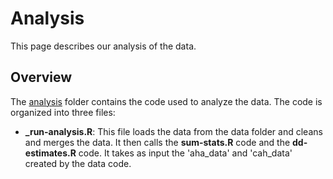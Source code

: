 # Analysis

This page describes our analysis of the data.

## Overview
The [analysis](/analysis/) folder contains the code used to analyze the data. The code is organized into three files:

- **_run-analysis.R**: This file loads the data from the data folder and cleans and merges the data. It then calls the **sum-stats.R** code and the **dd-estimates.R** code. It takes as input the 'aha_data' and 'cah_data' created by the data code.